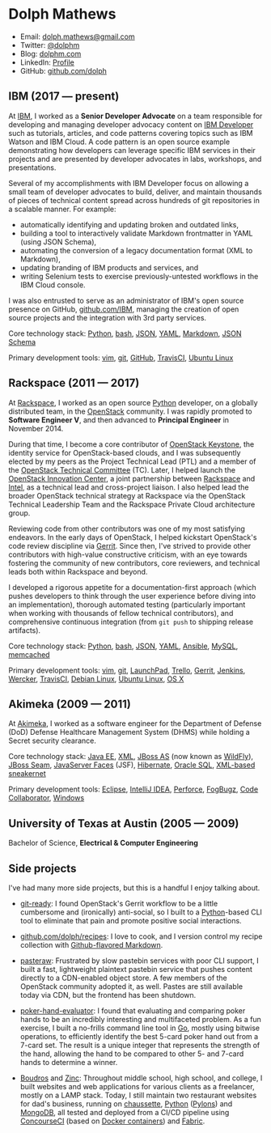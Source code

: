 # Dolph Mathews

- Email: [dolph.mathews@gmail.com](mailto:dolph.mathews@gmail.com)
- Twitter: [@dolphm](https://twitter.com/dolphm)
- Blog: [dolphm.com](http://blog.dolphm.com/)
- LinkedIn: [Profile](https://www.linkedin.com/in/dolphmathews/)
- GitHub: [github.com/dolph](https://github.com/dolph/)

## IBM (2017 &mdash; present)

At [IBM](https://www.ibm.com/), I worked as a **Senior Developer Advocate** on a team responsible for developing and managing developer advocacy content on [IBM Developer](https://developer.ibm.com/) such as tutorials, articles, and code patterns covering topics such as IBM Watson and IBM Cloud. A code pattern is an open source example demonstrating how developers can leverage specific IBM services in their projects and are presented by developer advocates in labs, workshops, and presentations.

Several of my accomplishments with IBM Developer focus on allowing a small team of developer advocates to build, deliver, and maintain thousands of pieces of technical content spread across hundreds of git repositories in a scalable manner. For example:

* automatically identifying and updating broken and outdated links,
* building a tool to interactively validate Markdown frontmatter in YAML (using JSON Schema),
* automating the conversion of a legacy documentation format (XML to Markdown),
* updating branding of IBM products and services, and
* writing Selenium tests to exercise previously-untested workflows in the IBM Cloud console.

I was also entrusted to serve as an administrator of IBM's open source presence on GitHub, [github.com/IBM](https://github.com/ibm/), managing the creation of open source projects and the integration with 3rd party services.

Core technology stack: [Python](https://www.python.org), [bash](https://www.gnu.org/software/bash/), [JSON](http://www.json.org/), [YAML](http://yaml.org/), [Markdown](https://daringfireball.net/projects/markdown/syntax), [JSON Schema](https://json-schema.org/)

Primary development tools: [vim](http://www.vim.org/), [git](https://git-scm.com/), [GitHub](https://www.github.com/), [TravisCI](https://travis-ci.org/), [Ubuntu Linux](https://www.ubuntu.com/)

## Rackspace (2011 &mdash; 2017)

At [Rackspace](https://www.rackspace.com/), I worked as an open source [Python](https://www.python.org/) developer, on a globally distributed team, in the [OpenStack](https://www.openstack.org/) community. I was rapidly promoted to **Software Engineer V**, and then advanced to **Principal Engineer** in November 2014.

During that time, I become a core contributor of [OpenStack Keystone](http://github.com/openstack/keystone), the identity service for OpenStack-based clouds, and I was subsequently elected by my peers as the Project Technical Lead (PTL) and a member of the [OpenStack Technical Committee](https://www.openstack.org/foundation/tech-committee/) (TC). Later, I helped launch the [OpenStack Innovation Center](https://osic.org/), a joint partnership between [Rackspace](https://www.rackspace.com/) and [Intel](https://01.org/), as a technical lead and cross-project liaison. I also helped lead the broader OpenStack technical strategy at Rackspace via the OpenStack Technical Leadership Team and the Rackspace Private Cloud architecture group.

Reviewing code from other contributors was one of my most satisfying endeavors. In the early days of OpenStack, I helped kickstart OpenStack's code review discipline via [Gerrit](https://www.gerritcodereview.com/). Since then, I've strived to provide other contributors with high-value constructive criticism, with an eye towards fostering the community of new contributors, core reviewers, and technical leads both within Rackspace and beyond.

I developed a rigorous appetite for a documentation-first approach (which pushes developers to think through the user experience before diving into an implementation), thorough automated testing (particularly important when working with thousands of fellow technical contributors), and comprehensive continuous integration (from `git push` to shipping release artifacts).

Core technology stack: [Python](https://www.python.org), [bash](https://www.gnu.org/software/bash/), [JSON](http://www.json.org/), [YAML](http://yaml.org/), [Ansible](https://www.ansible.com/), [MySQL](https://www.mysql.com/), [memcached](https://memcached.org/)
  
Primary development tools: [vim](http://www.vim.org/), [git](https://git-scm.com/), [LaunchPad](https://launchpad.net/~dolph), [Trello](https://trello.com/), [Gerrit](https://www.gerritcodereview.com/), [Jenkins](https://jenkins.io/), [Wercker](https://www.wercker.com/), [TravisCI](https://travis-ci.org/), [Debian Linux](https://www.debian.org/), [Ubuntu Linux](https://www.ubuntu.com/), [OS X](https://www.apple.com/macos/)

## Akimeka (2009 &mdash; 2011)

At [Akimeka](http://www.akimeka.com/), I worked as a software engineer for the Department of Defense (DoD) Defense Healthcare Management System (DHMS) while holding a Secret security clearance.

Core technology stack: [Java EE](http://www.oracle.com/technetwork/java/javaee/overview/index.html), [XML](https://en.wikipedia.org/wiki/XML), [JBoss AS](https://en.wikipedia.org/wiki/WildFly) (now known as [WildFly](http://wildfly.org/)), [JBoss Seam](https://en.wikipedia.org/wiki/JBoss_Seam), [JavaServer Faces](https://en.wikipedia.org/wiki/JavaServer_Faces) (JSF), [Hibernate](http://hibernate.org/orm/), [Oracle SQL](http://www.oracle.com/technetwork/database/), [XML-based sneakernet](https://en.wikipedia.org/wiki/Sneakernet)

Primary development tools: [Eclipse](https://eclipse.org/), [IntelliJ IDEA](https://www.jetbrains.com/idea/), [Perforce](https://www.perforce.com/), [FogBugz](https://www.fogcreek.com/fogbugz/), [Code Collaborator](https://smartbear.com/product/collaborator/overview/), [Windows](https://www.microsoft.com/en-us/windows/)

## University of Texas at Austin (2005 &mdash; 2009)

Bachelor of Science, **Electrical & Computer Engineering**

## Side projects

I've had many more side projects, but this is a handful I enjoy talking about.

- [git-ready](http://dolphm.com/git-ready/): I found OpenStack's Gerrit workflow to be a little cumbersome and (ironically) anti-social, so I built to a [Python](https://www.python.org/)-based CLI tool to eliminate that pain and promote positive social interactions.

- [github.com/dolph/recipes](https://github.com/dolph/recipes): I love to cook, and I version control my recipe collection with [Github-flavored Markdown](https://guides.github.com/features/mastering-markdown/).

- [pasteraw](http://github.com/dolph/pasteraw): Frustrated by slow pastebin services with poor CLI support, I built a fast, lightweight plaintext pastebin service that pushes content directly to a CDN-enabled object store. A few members of the OpenStack community adopted it, as well. Pastes are still available today via CDN, but the frontend has been shutdown.

- [poker-hand-evaluator](https://github.com/dolph/poker-hand-evaluator): I found that evaluating and comparing poker hands to be an incredibly interesting and multifaceted problem. As a fun exercise, I built a no-frills command line tool in [Go](https://golang.org/), mostly using bitwise operations, to efficiently identify the best 5-card poker hand out from a 7-card set. The result is a unique integer that represents the strength of the hand, allowing the hand to be compared to other 5- and 7-card hands to determine a winner.

- [Boudros](http://boudros.com/) and [Zinc](http://zincwine.com/): Throughout middle school, high school, and college, I built websites and web applications for various clients as a freelancer, mostly on a LAMP stack. Today, I still maintain two restaurant websites for dad's business, running on [chaussette](https://chaussette.readthedocs.io/), [Python](https://www.python.org/) ([Pylons](http://pylonsproject.org/)) and [MongoDB](https://www.mongodb.com/), all tested and deployed from a CI/CD pipeline using [ConcourseCI](https://concourse.ci/) (based on [Docker containers](https://www.docker.com/)) and [Fabric](http://www.fabfile.org/).
